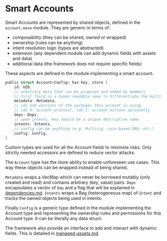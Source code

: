 # Smart Accounts

Smart Accounts are represented by shared objects, defined in the `account.move` module. They are generic in terms of:&#x20;

* composability (they can be shared, owned or wrapped)
* ownership (rules can be anything)
* intent resolution logic (types are abstracted)
* extension (any dependent module can add dynamic fields with assets and data)
* additional data (the framework does not require specific fields)

These aspects are defined in the module implementing a smart account.

```rust
public struct Account<Config> has key, store {
    id: UID,
    // arbitrary data that can be proposed and added by members
    // first field is a human readable name to differentiate the multisig accounts
    metadata: Metadata,
    // ids and versions of the packages this account is using
    // idx 0: account_protocol, idx 1: account_actions optionally
    deps: Deps,
    // open intents, key should be a unique descriptive name
    intents: Intents,
    // config can be anything (e.g. Multisig, coin-based DAO, etc.)
    config: Config,
}
```

Custom types are used for all the Account fields to minimize risks. Only strictly needed accessors are defined to reduce vector attacks. &#x20;

The `Account`  type has the store ability to enable unforeseen use cases. This way these objects can be wrapped instead of being shared.&#x20;

`Metadata` wraps a VecMap which can never be borrowed mutably (only created and read) and contains arbitrary (key, value) pairs. `Deps` encapsulates a vector of `Dep` and a flag that will be explained in [dependencies.md](dependencies.md "mention"). `Intents` wraps a Bag (heterogeneous map) of `Intent` and tracks the owned objects being used in intents.

Finally `Config` is a generic type defined in the module implementing the Account type and representing the ownership rules and permissions for this Account type. It can be literally any data struct.

The framework also provide an interface to add and interact with dynamic fields. This is detailed in [managed-assets.md](managed-assets.md "mention").
